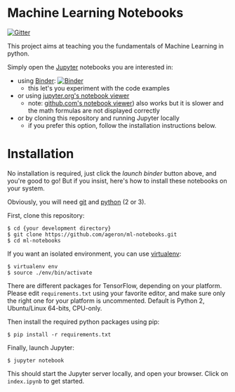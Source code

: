 Machine Learning Notebooks
==========================

[![Gitter](https://badges.gitter.im/ageron/ml-notebooks.svg)](https://gitter.im/ageron/ml-notebooks?utm_source=badge&utm_medium=badge&utm_campaign=pr-badge)

This project aims at teaching you the fundamentals of Machine Learning in
python. 

Simply open the [Jupyter](http://jupyter.org/) notebooks you are interested in:

* using [Binder](http://mybinder.org/): [![Binder](http://mybinder.org/badge.svg)](http://mybinder.org/repo/ageron/ml-notebooks)
    * this let's you experiment with the code examples
* or using [jupyter.org's notebook viewer](http://nbviewer.jupyter.org/github/ageron/ml-notebooks/blob/master/index.ipynb)
    * note: [github.com's notebook viewer](https://github.com/ageron/ml-notebooks/blob/master/index.ipynb)) also works but it is slower and the math formulas are not displayed correctly
* or by cloning this repository and running Jupyter locally
    * if you prefer this option, follow the installation instructions below.

# Installation

No installation is required, just click the *launch binder* button above, and you're good to go! But if you insist, here's how to install these notebooks on your system.

Obviously, you will need [git](https://git-scm.com/) and [python](https://www.python.org/downloads/) (2 or 3).

First, clone this repository:

    $ cd {your development directory}
    $ git clone https://github.com/ageron/ml-notebooks.git
    $ cd ml-notebooks

If you want an isolated environment, you can use [virtualenv](https://virtualenv.readthedocs.org/en/latest/):

    $ virtualenv env
    $ source ./env/bin/activate

There are different packages for TensorFlow, depending on your platform. Please edit `requirements.txt` using your favorite editor, and make sure only the right one for your platform is uncommented. Default is Python 2, Ubuntu/Linux 64-bits, CPU-only.

Then install the required python packages using pip:

    $ pip install -r requirements.txt

Finally, launch Jupyter:

    $ jupyter notebook

This should start the Jupyter server locally, and open your browser. Click on `index.ipynb` to get started.
